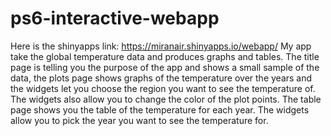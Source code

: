 # ps6-interactive-webapp
Here is the shinyapps link: https://miranair.shinyapps.io/webapp/
My app take the global temperature data and produces graphs and tables. The title page is telling you the purpose of the app and shows a small sample of the data, the plots page shows graphs of the temperature over the years and the widgets let you choose the region you want to see the temperature of. The widgets also allow you to change the color of the plot points. The table page shows you the table of the temperature for each year. The widgets allow you to pick the year you want to see the temperature for.